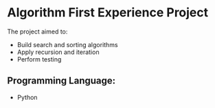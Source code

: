 # Algorithm First Experience Project



The project aimed to:
- Build search and sorting algorithms
- Apply recursion and iteration
- Perform testing

## Programming Language:
- Python
